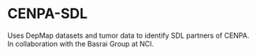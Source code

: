 # CENPA-SDL
Uses DepMap datasets and tumor data to identify SDL partners of CENPA. In collaboration with the Basrai Group at NCI.
